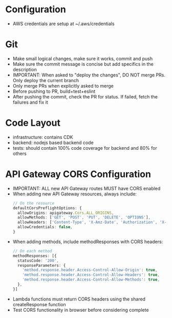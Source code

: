 
# Configuration
- AWS credentials are setup at ~/.aws/credentials

# Git
- Make small logical changes, make sure it works, commit and push
- Make sure the commit message is concise but add specifics in the description
- IMPORTANT: When asked to "deploy the changes", DO NOT merge PRs. Only deploy the current branch
- Only merge PRs when explicitly asked to merge
- Before pushing to PR, build+test+eslint
- After pushing the commit, check the PR for status. If failed, fetch the failures and fix it


# Code Layout
- infrastructure: contains CDK 
- backend: nodejs based backend code
- tests: should contain 100% code coverage for backend and 80% for others


# API Gateway CORS Configuration
- IMPORTANT: ALL new API Gateway routes MUST have CORS enabled
- When adding new API Gateway resources, always include:
  ```typescript
  // On the resource
  defaultCorsPreflightOptions: {
    allowOrigins: apigateway.Cors.ALL_ORIGINS,
    allowMethods: ['GET', 'POST', 'PUT', 'DELETE', 'OPTIONS'],
    allowHeaders: ['Content-Type', 'X-Amz-Date', 'Authorization', 'X-Api-Key', 'X-Amz-Security-Token'],
    allowCredentials: false,
  }
  ```
- When adding methods, include methodResponses with CORS headers:
  ```typescript
  // On each method
  methodResponses: [{
    statusCode: '200',
    responseParameters: {
      'method.response.header.Access-Control-Allow-Origin': true,
      'method.response.header.Access-Control-Allow-Headers': true,
      'method.response.header.Access-Control-Allow-Methods': true,
    },
  }]
  ```
- Lambda functions must return CORS headers using the shared createResponse function
- Test CORS functionality in browser before considering complete